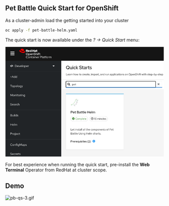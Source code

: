 ## Pet Battle Quick Start for OpenShift

As a cluster-admin load the getting started into your cluster
```bash
oc apply -f pet-battle-helm.yaml
```

The quick start is now available under the *? -> Quick Start* menu:

![pb-quick-start.png](images/pb-quick-start.png)

For best experience when running the quick start, pre-install the **Web Terminal** Operator from RedHat at cluster scope.

## Demo

![pb-qs-3.gif](images/pb-qs-3.gif)